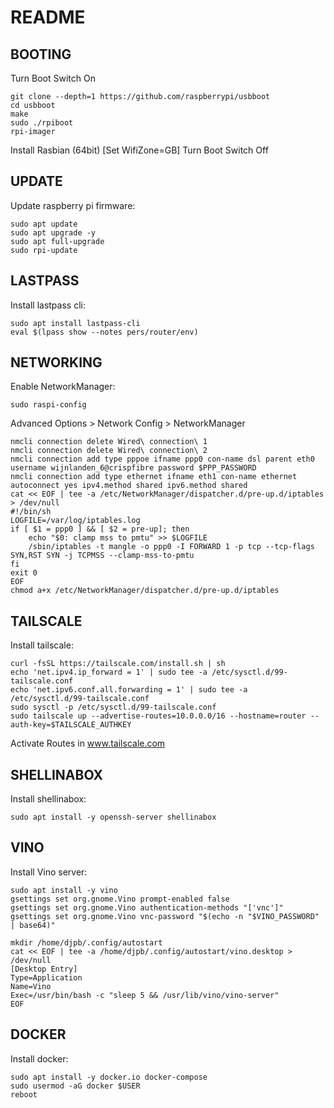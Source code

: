 # README

## BOOTING
Turn Boot Switch On
```
git clone --depth=1 https://github.com/raspberrypi/usbboot
cd usbboot
make
sudo ./rpiboot
rpi-imager
```
Install Rasbian (64bit) [Set WifiZone=GB]
Turn Boot Switch Off

## UPDATE
Update raspberry pi firmware:
```
sudo apt update
sudo apt upgrade -y
sudo apt full-upgrade
sudo rpi-update
```

## LASTPASS
Install lastpass cli:
```
sudo apt install lastpass-cli
eval $(lpass show --notes pers/router/env)
```

## NETWORKING
Enable NetworkManager:
```
sudo raspi-config 
```
Advanced Options > Network Config > NetworkManager

```
nmcli connection delete Wired\ connection\ 1
nmcli connection delete Wired\ connection\ 2
nmcli connection add type pppoe ifname ppp0 con-name dsl parent eth0 username wijnlanden_6@crispfibre password $PPP_PASSWORD
nmcli connection add type ethernet ifname eth1 con-name ethernet autoconnect yes ipv4.method shared ipv6.method shared
cat << EOF | tee -a /etc/NetworkManager/dispatcher.d/pre-up.d/iptables > /dev/null
#!/bin/sh
LOGFILE=/var/log/iptables.log
if [ $1 = ppp0 ] && [ $2 = pre-up]; then
    echo "$0: clamp mss to pmtu" >> $LOGFILE
	/sbin/iptables -t mangle -o ppp0 -I FORWARD 1 -p tcp --tcp-flags SYN,RST SYN -j TCPMSS --clamp-mss-to-pmtu
fi
exit 0
EOF
chmod a+x /etc/NetworkManager/dispatcher.d/pre-up.d/iptables
```

## TAILSCALE
Install tailscale:
```
curl -fsSL https://tailscale.com/install.sh | sh
echo 'net.ipv4.ip_forward = 1' | sudo tee -a /etc/sysctl.d/99-tailscale.conf
echo 'net.ipv6.conf.all.forwarding = 1' | sudo tee -a /etc/sysctl.d/99-tailscale.conf
sudo sysctl -p /etc/sysctl.d/99-tailscale.conf
sudo tailscale up --advertise-routes=10.0.0.0/16 --hostname=router --auth-key=$TAILSCALE_AUTHKEY
```
Activate Routes in www.tailscale.com

## SHELLINABOX
Install shellinabox:
```
sudo apt install -y openssh-server shellinabox
```

## VINO
Install Vino server:
```
sudo apt install -y vino
gsettings set org.gnome.Vino prompt-enabled false
gsettings set org.gnome.Vino authentication-methods "['vnc']"
gsettings set org.gnome.Vino vnc-password "$(echo -n "$VINO_PASSWORD" | base64)"

mkdir /home/djpb/.config/autostart
cat << EOF | tee -a /home/djpb/.config/autostart/vino.desktop > /dev/null
[Desktop Entry]
Type=Application
Name=Vino
Exec=/usr/bin/bash -c "sleep 5 && /usr/lib/vino/vino-server"
EOF
```

## DOCKER
Install docker:
```
sudo apt install -y docker.io docker-compose
sudo usermod -aG docker $USER
reboot
```
